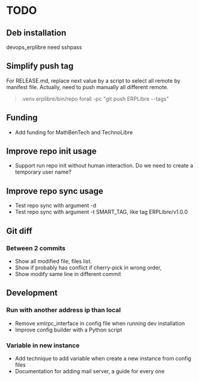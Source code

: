 # TODO

## Deb installation
devops_erplibre need sshpass

## Simplify push tag
For RELEASE.md, replace next value by a script to select all remote by manifest file.
Actually, need to push manually all different remote.
> .venv.erplibre/bin/repo forall -pc "git push ERPLibre --tags"

## Funding
- Add funding for MathBenTech and TechnoLibre

## Improve repo init usage
- Support run repo init without human interaction. Do we need to create a temporary user name?

## Improve repo sync usage
- Test repo sync with argument -d
- Test repo sync with argument -t SMART_TAG, like tag ERPLibre/v1.0.0

## Git diff
### Between 2 commits
- Show all modified file, files list.
- Show if probably has conflict if cherry-pick in wrong order,
- Show modify same line in different commit

## Development
### Run with another address ip than local
- Remove xmlrpc_interface in config file when running dev installation
- Improve config builder with a Python script

### Variable in new instance
- Add technique to add variable when create a new instance from config files
- Documentation for adding mail server, a guide for every one
